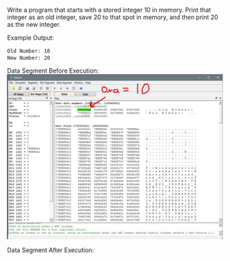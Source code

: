 Write a program that starts with a stored integer 10 in memory. Print that
integer as an old integer, save 20 to that spot in memory, and then print 20
as the new integer.

Example Output:
```
Old Number: 10
New Number: 20
```

Data Segment Before Execution:
![Before](before.jpg)

Data Segment After Execution:
